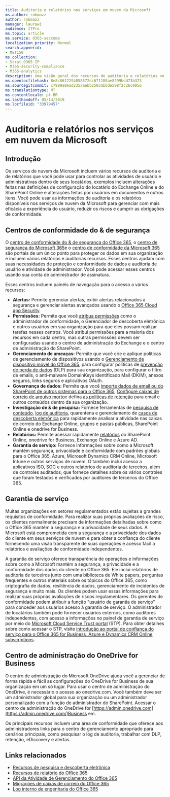 ```yaml
---
title: Auditoria e relatórios nos serviços em nuvem da Microsoft
ms.author: robmazz
author: robmazz
manager: laurawi
audience: ITPro
ms.topic: article
ms.service: O365-seccomp
localization_priority: Normal
search.appverid:
- MET150
ms.collection:
- Strat_O365_IP
- M365-security-compliance
- M365-analytics
description: Uma visão geral dos recursos de auditoria e relatórios no Office 365, no Microsoft 365 e no serviço Assurance.
ms.openlocfilehash: 8e8c8612294058572dc671188ae8299bdd73b373
ms.sourcegitcommit: c7989a8ead235aaebb2503abbde598f2c26c0056
ms.translationtype: MT
ms.contentlocale: pt-BR
ms.lasthandoff: 05/14/2019
ms.locfileid: "33979457"
---
```

# <a name="auditing-and-reporting-in-microsoft-cloud-services"></a>Auditoria e relatórios nos serviços em nuvem da Microsoft

## <a name="introduction"></a>Introdução

Os serviços de nuvem da Microsoft incluem vários recursos de auditoria e de relatórios que você pode usar para controlar as atividades de usuário e administrativas dentro de seus locatários, exemplos incluem alterações feitas nas definições de configuração do locatário do Exchange Online e do SharePoint Online e alterações feitas por usuários em documentos e outros itens. Você pode usar as informações de auditoria e os relatórios disponíveis nos serviços de nuvem da Microsoft para gerenciar com mais eficácia a experiência do usuário, reduzir os riscos e cumprir as obrigações de conformidade.

## <a name="security--compliance-centers"></a>Centros de conformidade do & de segurança

O [centro de conformidade do & de segurança do Office 365](https://protection.office.com), o [centro de segurança do Microsoft 365](https://security.microsoft.com)e o [centro de conformidade da Microsoft 365](https://compliance.microsoft.com) são portais de um único ponto para proteger os dados em sua organização e incluem vários relatórios e auditorias recursos. Esses centros ajudam com suas necessidades de proteção e conformidade de dados e auditoria de usuário e atividade de administrador. Você pode acessar esses centros usando sua conta de administrador de assinatura.

Esses centros incluem painéis de navegação para o acesso a vários recursos:

- **Alertas:** Permite gerenciar alertas, exibir alertas relacionados à segurança e gerenciar alertas avançados usando o [Office 365 Cloud app Security](https://docs.microsoft.com/cloud-app-security/what-is-cloud-app-security).
- **Permissões:** Permite que você [atribua permissões](https://support.office.com/article/Give-users-access-to-the-Office-365-Security-Compliance-Center-2cfce2c8-20c5-47f9-afc4-24b059c1bd76) como o administrador de conformidade, o Gerenciador de descoberta eletrônica e outros usuários em sua organização para que eles possam realizar tarefas nesses centros. Você atribui permissões para a maioria dos recursos em cada centro, mas outras permissões devem ser configuradas usando o centro de administração do Exchange e o centro de administração do SharePoint.
- **Gerenciamento de ameaças:** Permite que você crie e aplique políticas de gerenciamento de dispositivos usando o [Gerenciamento de dispositivo móvel do Office 365](https://support.office.com/article/Overview-of-Mobile-Device-Management-for-Office-365-faa7d8e5-645d-4d59-839c-c8d4c1869e4a), para configurar políticas de [prevenção de perda de dados](https://support.office.com/article/Overview-of-data-loss-prevention-policies-1966b2a7-d1e2-4d92-ab61-42efbb137f5e) (DLP) para sua organização, para configurar o filtro de emails, o anti-malware DomainKeys identificado Mail (DKIM), anexos seguros, links seguros e aplicativos OAuth.
- **Governança de dados:** Permite que você [importe dados de email ou do SharePoint de outros sistemas para o Office 365](https://support.office.com/article/Import-PST-files-or-SharePoint-data-to-Office-365-ba688e0a-0fcb-4bd7-8e57-2b669564ea84), [Configure caixas de correio de arquivo morto](https://support.office.com/article/Enable-archive-mailboxes-in-the-Office-365-Security-Compliance-Center-268a109e-7843-405b-bb3d-b9393b2342ce)e defina [as políticas de retenção](https://support.office.com/article/Retention-in-the-Office-365-Security-Compliance-Center-2a0fc432-f18c-45aa-a539-30ab035c608c) para email e outros conteúdos dentro da sua organização.
- **Investigação de & de pesquisa:** Fornece ferramentas de [pesquisa de conteúdo](https://support.office.com/article/Run-a-Content-Search-in-the-Office-365-Security-Compliance-Center-61852fd9-fe8a-4880-a339-cb19ed3bff4a), [log de auditoria](https://support.office.com/article/Search-the-audit-log-in-the-Office-365-Security-Compliance-Center-0d4d0f35-390b-4518-800e-0c7ec95e946c), quarentena e gerenciamento de [casos de descoberta eletrônica](https://support.office.com/article/Manage-eDiscovery-cases-in-the-Office-365-Security-Compliance-Center-edea80d6-20a7-40fb-b8c4-5e8c8395f6da) para rapidamente analisar a atividade nas caixas de correio do Exchange Online, grupos e pastas públicas, SharePoint Online e onedrive for Business.
- **Relatórios:** Permite acessar rapidamente [relatórios](https://support.office.com/article/Reports-in-the-Office-365-Security-Compliance-Center-7acd33ce-1ec8-49fb-b625-43bac7b58c5a) do SharePoint Online, onedrive for Business, Exchange Online e Azure AD.
- **Garantia de serviço:** Fornece informações sobre como a Microsoft mantém segurança, privacidade e conformidade com padrões globais para o Office 365, Azure, Microsoft Dynamics CRM Online, Microsoft Intune e outros serviços de nuvem. O também inclui acesso a aplicativos ISO, SOC e outros relatórios de auditoria de terceiros, além de controles auditados, que fornece detalhes sobre os vários controles que foram testados e verificados por auditores de terceiros do Office 365.

## <a name="service-assurance"></a>Garantia de serviço

Muitas organizações em setores regulamentados estão sujeitas a grandes requisitos de conformidade. Para realizar suas próprias avaliações de risco, os clientes normalmente precisam de informações detalhadas sobre como o Office 365 mantém a segurança e a privacidade de seus dados. A Microsoft está comprometida com a segurança e a privacidade dos dados do cliente em seus serviços de nuvem e para obter a confiança do cliente fornecendo uma visão transparente de suas operações e acesso fácil a relatórios e avaliações de conformidade independentes.

A garantia de serviço oferece transparência de operações e informações sobre como a Microsoft mantém a segurança, a privacidade e a conformidade dos dados do cliente no Office 365. Ele inclui relatórios de auditoria de terceiros junto com uma biblioteca de White papers, perguntas frequentes e outros materiais sobre os tópicos do Office 365, como criptografia de dados, resiliência de dados, gerenciamento de incidentes de segurança e muito mais. Os clientes podem usar essas informações para realizar suas próprias avaliações de riscos regulamentares. Os gerentes de conformidade podem atribuir a função "usuário de garantia de serviço" para conceder aos usuários acesso à garantia de serviço. O administrador de locatários também pode fornecer usuários externos, como auditores independentes, com acesso a informações no painel de garantia de serviço por meio do [Microsoft Cloud Service Trust portal](http://aka.ms/STP) (STP). Para obter detalhes sobre como acessar o STP, visite [introdução ao portal de confiança do serviço para o Office 365 for Business, Azure e Dynamics CRM Online subscriptions](http://aka.ms/STPHelp).

## <a name="onedrive-for-business-admin-center"></a>Centro de administração do OneDrive for Business

O centro de administração do Microsoft OneDrive ajuda você a gerenciar de forma rápida e fácil as configurações do OneDrive for Business de sua organização em um só lugar. Para usar o centro de administração do OneDrive, é necessário o acesso ao onedrive.com. Você também deve ser um administrador global para sua organização ou um administrador personalizado com a função de administrador do SharePoint. Acessar o centro de administração do OneDrive for [https://admin.onedrive.com](https://admin.onedrive.com/)Business em.

Os principais recursos incluem uma área de conformidade que oferece aos administradores links para o centro de gerenciamento apropriado para cenários principais, como pesquisar o log de auditoria, trabalhar com DLP, retenção, eDiscovery e alertas.

## <a name="related-links"></a>Links relacionados

- [Recursos de pesquisa e descoberta eletrônica](office-365-ediscovery-and-search-features.md)
- [Recursos de relatório do Office 365](office-365-reporting-features.md)
- [API da Atividade de Gerenciamento do Office 365](office-365-management-activity-api.md)
- [Migrações de caixas de correio do Office 365](office-365-mailbox-migrations.md)
- [Log interno de engenharia do Office 365](office-365-internal-logging.md)